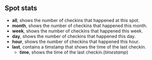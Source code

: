 Spot stats
----------

- **all**, shows the number of checkins that happened at this spot.
- **month**, shows the number of checkins that happened this month.
- **week**, shows the number of checkins that happened this week.
- **day**, shows the number of checkins that happened this day.
- **hour**, shows the number of checkins that happened this hour.
- **last**, contains a timstamp that shows the time of the last checkin.
	- **time**, shows the time of the last checkin.(*timestamp*)
	